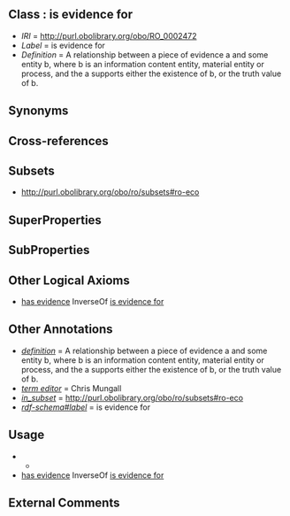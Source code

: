 
## Class : is evidence for

 * *IRI* = http://purl.obolibrary.org/obo/RO_0002472
 * *Label* = is evidence for
 * *Definition* = A relationship between a piece of evidence a and some entity b, where b is  an information content entity, material entity or process, and 
the a supports either the existence of b, or the truth value of b.

## Synonyms


## Cross-references


## Subsets

 * http://purl.obolibrary.org/obo/ro/subsets#ro-eco

## SuperProperties


## SubProperties


## Other Logical Axioms

 * [has evidence](../../RO/58/RO_0002558.md) InverseOf [is evidence for](../../RO/72/RO_0002472.md)

## Other Annotations

 * *[definition](../../IAO/15/IAO_0000115.md)* = A relationship between a piece of evidence a and some entity b, where b is  an information content entity, material entity or process, and 
the a supports either the existence of b, or the truth value of b.
 * *[term editor](../../IAO/17/IAO_0000117.md)* = Chris Mungall
 * *[in_subset](../../et/oboInOwl#inSubset.md)* = http://purl.obolibrary.org/obo/ro/subsets#ro-eco
 * *[rdf-schema#label](../../el/rdf-schema#label.md)* = is evidence for

## Usage

 * -
 * [has evidence](../../RO/58/RO_0002558.md) InverseOf [is evidence for](../../RO/72/RO_0002472.md)

## External Comments

